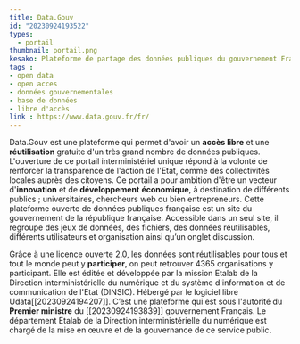 ```yaml
---
title: Data.Gouv
id: "20230924193522"
types:
  - portail
thumbnail: portail.png
kesako: Plateforme de partage des données publiques du gouvernement Français
tags :
- open data
- open acces
- données gouvernementales
- base de données
- libre d'accès 
link : https://www.data.gouv.fr/fr/
---
```


Data.Gouv est une plateforme qui permet d'avoir un **accès libre** et une **réutilisation** gratuite d'un très grand nombre de données publiques. L'ouverture de ce portail interministériel unique répond à la volonté de renforcer la transparence de l'action de l'Etat, comme des collectivités locales auprès des citoyens. 
Ce portail a pour ambition d'être un vecteur d'**innovation** et de **développement** **économique**, à destination de différents publics ; universitaires, chercheurs web ou bien entrepreneurs. 
Cette plateforme ouverte de données publiques française est un site du gouvernement de la république française. Accessible dans un seul site, il regroupe des jeux de données, des fichiers, des données réutilisables, différents utilisateurs et organisation ainsi qu’un onglet discussion. 

Grâce à une licence ouverte 2.0, les données sont réutilisables pour tous et tout le monde peut y **participer**, on peut retrouver 4365 organisations y participant. Elle est éditée et développée par la mission Etalab de la Direction interministérielle du numérique et du système d'information et de communication de l'Etat (DINSIC). Hébergé par le logiciel libre Udata[[20230924194207]]. 
C’est une plateforme qui est sous l'autorité du **Premier ministre** du [[20230924193839]] gouvernement Français. Le département Etalab de la Direction interministérielle du numérique est chargé de la mise en œuvre et de la gouvernance de ce service public.
